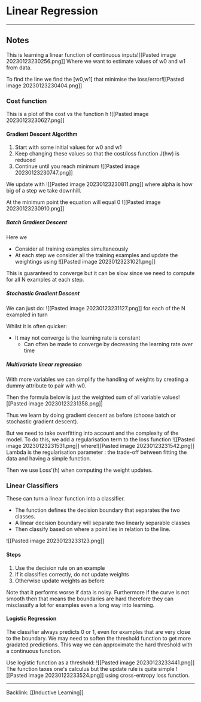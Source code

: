 # Linear Regression
---

## Notes
This is learning a linear function of continuous inputs![[Pasted image 20230123230256.png]]
Where we want to estimate values of w0 and w1 from data.

To find the line we find the [w0,w1] that minimise the loss/error![[Pasted image 20230123230404.png]]

### Cost function
This is a plot of the cost vs the function h
![[Pasted image 20230123230627.png]]


#### Gradient Descent Algorithm
1. Start with some initial values for w0 and w1
2. Keep changing these values so that the cost/loss function J(hw) is reduced
3. Continue until you reach minimum
![[Pasted image 20230123230747.png]]

We update with 
![[Pasted image 20230123230811.png]]
where alpha is how big of a step we take downhill.

At the minimum point the equation will equal 0 ![[Pasted image 20230123230910.png]]

##### Batch Gradient Descent
Here we
- Consider all training examples simultaneously
- At each step we consider all the training examples and update the weightings using
	![[Pasted image 20230123231021.png]]

This is guaranteed to converge but it can be slow since we need to compute for all N examples at each step.

##### Stochastic Gradient Descent

We can just do:
![[Pasted image 20230123231127.png]]
for each of the N exampled in turn

Whilst it is often quicker:
- It may not converge is the learning rate is constant
	- Can often be made to converge by decreasing the learning rate over time

##### Multivariate linear regression
With more variables we can simplify the handling of weights by creating a dummy attribute to pair with w0.

Then the formula below is just the weighted sum of all variable values![[Pasted image 20230123231358.png]]

Thus we learn by doing gradient descent as before (choose batch or stochastic gradient descent).

But we need to take overfitting into account and the complexity of the model.
To do this, we add a regularisation term to the loss function ![[Pasted image 20230123231531.png]]
where![[Pasted image 20230123231542.png]]
Lambda is the regularisation parameter : the trade-off between fitting the data and having a simple function.

Then we use Loss'(h) when computing the weight updates.

### Linear Classifiers

These can turn a linear function into a classifier.
- The function defines the decision boundary that separates the two classes.
- A linear decision boundary will separate two linearly separable classes 
- Then classify based on where a point lies in relation to the line.

![[Pasted image 20230123233123.png]]

#### Steps
1. Use the decision rule on an example
2. If it classifies correctly, do not update weights
3. Otherwise update weights as before

Note that it performs worse if data is noisy.
Furthermore if the curve is not smooth then that means the boundaries are hard therefore they can misclassify a lot for examples even a long way into learning.

#### Logistic Regression
The classifier always predicts 0 or 1, even for examples that are very close to the boundary.
We may need to soften the threshold function to get more gradated predictions. This way we can approximate the hard threshold with a continuous function.

Use logistic function as a threshold: ![[Pasted image 20230123233441.png]]
The function taxes one's calculus but the update rule is quite simple ![[Pasted image 20230123233524.png]]
using cross-entropy loss function.

---
Backlink: [[Inductive Learning]]
